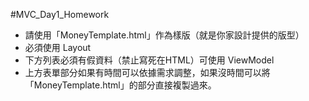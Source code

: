 #MVC_Day1_Homework
* 請使用「MoneyTemplate.html」作為樣版（就是你家設計提供的版型）
* 必須使用 Layout
* 下方列表必須有假資料（禁止寫死在HTML）可使用 ViewModel
* 上方表單部分如果有時間可以依據需求調整，如果沒時間可以將「MoneyTemplate.html」的部分直接複製過來。
